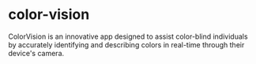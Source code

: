 # color-vision
ColorVision is an innovative app designed to assist color-blind individuals by accurately identifying and describing colors in real-time through their device's camera.
